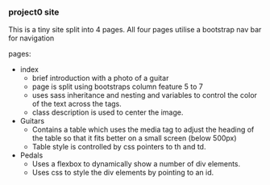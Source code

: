 ### project0 site

This is a tiny site split into 4 pages.  All four pages utilise a bootstrap nav bar for navigation

pages:

* index
  * brief introduction with a photo of a guitar
  * page is split using bootstraps column feature 5 to 7
  * uses sass inheritance and nesting and variables to control the color of the text across the tags.
  * class description is used to center the image.
* Guitars
  * Contains a table which uses the media tag to adjust the heading of the table so that it fits better on a small screen (below 500px)
  * Table style is controlled by css pointers to th and td.
* Pedals
  * Uses a flexbox to dynamically show a number of div elements.
  * Uses css to style the div elements by pointing to an id.
